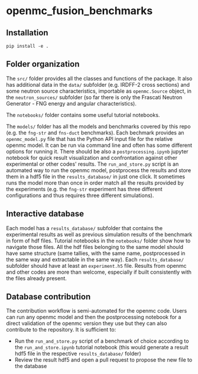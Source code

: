 # openmc_fusion_benchmarks

## Installation
```
pip install -e .
```

## Folder organization
The `src/` folder provides all the classes and functions of the package. It also has additional data in the `data/` subfolder (e.g. IRDFF-2 cross sections) and some neutron source characteristics, importable as `openmc.Source` object, in the `neutron_sources/` subfolder (so far there is only the Frascati Neutron Generator - FNG energy and angular characteristics).

The `notebooks/` folder contains some useful tutorial notebooks.

The `models/` folder has all the models and benchmarks covered by this repo (e.g. the `fng-str` and `fns-duct` benchmarks). Each bechmark provides an `openmc_model.py` file that has the Python API input file for the relative openmc model. It can be run via command line and often has some different options for running it. There should be also a `postprocessing.ipynb` jupyter notebook for quick result visualization and confrontation against other experimental or other codes' results. The `run_and_store.py` script is an automated way to run the openmc model, postprocess the results and store them in a hdf5 file in the `results_database/` in just one click. It sometimes runs the model more than once in order match all the results provided by the experiments (e.g. the `fng-str` experiment has three different configurations and thus requires three different simulations).

## Interactive database
Each model has a `results_database/` subfolder that contains the experimental results as well as previous simulation results of the benchmark in form of hdf files. Tutorial notebooks in the `notebooks/` folder show how to navigate those files. All the hdf files belonging to the same model should have same structure (same tallies, with the same name, postprocessed in the same way and extractable in the same way). Each `results_database/` subfolder should have at least an `experiment.h5` file. Results from openmc and other codes are more than welcome, especially if built consistently with the files already present.

## Database contribution
The contribution workflow is semi-automated for the openmc code. Users can run any openmc model and then the postprocessing notebook for a direct validation of the openmc version they use but they can also contribute to the repository. It is sufficient to:

- Run the `run_and_store.py` script of a benchmark of choice according to the `run_and_store.ipynb` tutorial notebook (this would generate a result hdf5 file in the respective `results_database/` folder)
- Review the result hdf5 and open a pull request to propose the new file to the database
